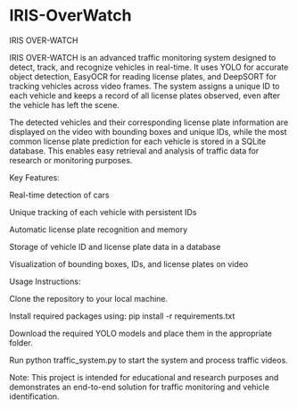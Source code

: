 # IRIS-OverWatch
IRIS OVER-WATCH

IRIS OVER-WATCH is an advanced traffic monitoring system designed to detect, track, and recognize vehicles in real-time. It uses YOLO for accurate object detection, EasyOCR for reading license plates, and DeepSORT for tracking vehicles across video frames. The system assigns a unique ID to each vehicle and keeps a record of all license plates observed, even after the vehicle has left the scene.

The detected vehicles and their corresponding license plate information are displayed on the video with bounding boxes and unique IDs, while the most common license plate prediction for each vehicle is stored in a SQLite database. This enables easy retrieval and analysis of traffic data for research or monitoring purposes.

Key Features:

Real-time detection of cars

Unique tracking of each vehicle with persistent IDs

Automatic license plate recognition and memory

Storage of vehicle ID and license plate data in a database

Visualization of bounding boxes, IDs, and license plates on video

Usage Instructions:

Clone the repository to your local machine.

Install required packages using: pip install -r requirements.txt

Download the required YOLO models and place them in the appropriate folder.

Run python traffic_system.py to start the system and process traffic videos.

Note: This project is intended for educational and research purposes and demonstrates an end-to-end solution for traffic monitoring and vehicle identification.
